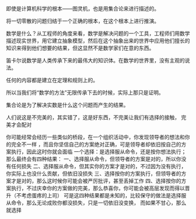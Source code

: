即使是计算机科学的根本——图灵机，也是用集合论来进行描述的。

将一切零散的问题归结于一个正确的根本，在这个根本上进行推演。

数学是什么？从工程师的角度来看，数学是解决问题的一个工具，工程师们用数学描述现实世界，用它建立抽象模型，然后在这个抽象出来的世界中应用他们擅长的知识来得到他们想要的结果，但这显然不是数学家们在意的东西。

笛卡尔说数学是人类传承下来的最伟大的知识体。在数学的世界里，没有主观的说法。

任何的内容都是建立在定理和规则上的。

所以当我们将“数学的方法”无限传承下去的时候，实际上那只是证明。

集合论是为了解决实数是什么这个问题而产生的结果。



























人们说这是不完美的，其实错了，这是好东西，不完美让我们有选择的接触，
完美才会配对

你可能经常会经历一些类似的桥段，在一个组织活动中，你发现领导者的想法和你的完全不一样
，而且你坚信自己的方案绝对正确，可是领导者却依旧按自己的方案执行，因此这时你就会面临
一个选择：是选择服从命令，还是按你想法执行；那么最终会有四种结果：
一、选择服从命令，但领导者的方案是对的，所以你没有任何损失
二、选择服从命令，但其实你的方案才是对的，不过因为没有执行，你实际上也没什么贡献，但依旧没损失
三、选择按你的方案执行，但领导者的方案才是对的，那么这时候你可能会被严厉批评，甚至丢掉工作
四、选择按你的方案执行，不过庆幸你的方案做的完美，那么恭喜你，你可能会被高层发现而得以晋升（不考虑蛋疼的上司）
可是这四种结果都是未知的，比较保守的做法是选择服从命令，那么无论成败你都没损失，只是一切依旧没变换，
而如果不甘心，那么就选择
